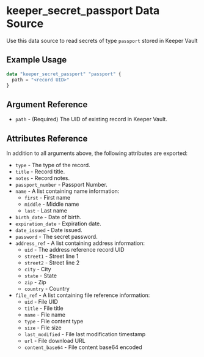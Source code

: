 # keeper_secret_passport Data Source

Use this data source to read secrets of type `passport` stored in Keeper Vault

## Example Usage

```terraform
data "keeper_secret_passport" "passport" {
  path = "<record UID>"
}
```

## Argument Reference

* `path` - (Required) The UID of existing record in Keeper Vault.

## Attributes Reference

In addition to all arguments above, the following attributes are exported:

* `type` - The type of the record.
* `title` - Record title.
* `notes` - Record notes.
* `passport_number` - Passport Number.
* `name` - A list containing name information:
  - `first` - First name
  - `middle` - Middle name
  - `last` - Last name
* `birth_date` - Date of birth.
* `expiration_date` - Expiration date.
* `date_issued` - Date issued.
* `password` - The secret password.
* `address_ref` - A list containing address information:
  - `uid` - The address reference record UID
  - `street1` - Street line 1
  - `street2` - Street line 2
  - `city` - City
  - `state` - State
  - `zip` - Zip
  - `country` - Country
* `file_ref` - A list containing file reference information:
  - `uid` - File UID
  - `title` - File title
  - `name` - File name
  - `type` - File content type
  - `size` - File size
  - `last_modified` - File last modification timestamp
  - `url` - File download URL
  - `content_base64` - File content base64 encoded
